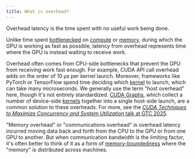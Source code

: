 ```yaml
---
title: What is overhead?
---
```


Overhead latency is the time spent with no useful work being done.

Unlike time spent [bottlenecked](/gpu-glossary/perf/performance-bottleneck) on [compute](/gpu-glossary/perf/compute-bound) or [memory](/gpu-glossary/perf/memory-bound), during which the GPU is working as fast as possible, latency from overhead represents time where the GPU is instead waiting to receive work.

Overhead often comes from CPU-side bottlenecks that prevent the GPU from receiving work fast enough. For example, CUDA API call overhead adds on the order of 10 μs per kernel launch. Moreover, frameworks like PyTorch or TensorFlow spend time deciding which [kernel](/gpu-glossary/device-software/kernel) to launch, which can take many microseconds. We generally use the term "host overhead" here, though it's not entirely standardized. [CUDA Graphs](https://developer.nvidia.com/blog/cuda-graphs/), which collect a number of device-side [kernels](/gpu-glossary/device-software/kernel) together into a single host-side launch, are a common solution to these overheads. For more, see the [*CUDA Techniques to Maximize Concurrency and System Utilization* talk at GTC 2025](https://www.nvidia.com/en-us/on-demand/session/gtc25-s72686/).

"Memory overhead" or "communications overhead" is overhead latency incurred moving data back and forth from the CPU to the GPU or from one GPU to another. But when communication bandwidth is the limiting factor, it's often better to think of it as a form of [memory-boundedness](/gpu-glossary/perf/memory-bound) where the "memory" is distributed across machines.
